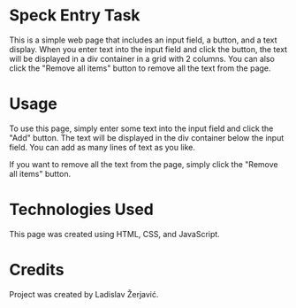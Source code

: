 # Speck Entry Task

This is a simple web page that includes an input field, a button, and a text display. When you enter text into the input field and click the button, the text will be displayed in a div container in a grid with 2 columns. You can also click the "Remove all items" button to remove all the text from the page.

# Usage

To use this page, simply enter some text into the input field and click the "Add" button. The text will be displayed in the div container below the input field. You can add as many lines of text as you like.

If you want to remove all the text from the page, simply click the "Remove all items" button.

# Technologies Used

This page was created using HTML, CSS, and JavaScript.

# Credits

Project was created by Ladislav Žerjavić.
